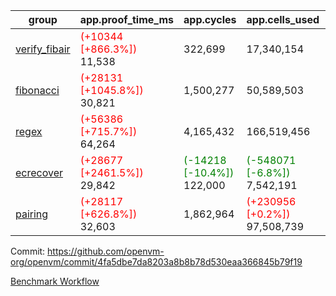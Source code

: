| group | app.proof_time_ms | app.cycles | app.cells_used | leaf.proof_time_ms | leaf.cycles | leaf.cells_used |
| -- | -- | -- | -- | -- | -- | -- |
| [verify_fibair](https://github.com/openvm-org/openvm/blob/benchmark-results/benchmarks-pr/1734/verify_fibair-4fa5dbe7da8203a8b8b78d530eaa366845b79f19.md) |<span style='color: red'>(+10344 [+866.3%])</span> 11,538 |  322,699 |  17,340,154 |- | - | - |
| [fibonacci](https://github.com/openvm-org/openvm/blob/benchmark-results/benchmarks-pr/1734/fibonacci-4fa5dbe7da8203a8b8b78d530eaa366845b79f19.md) |<span style='color: red'>(+28131 [+1045.8%])</span> 30,821 |  1,500,277 |  50,589,503 |- | - | - |
| [regex](https://github.com/openvm-org/openvm/blob/benchmark-results/benchmarks-pr/1734/regex-4fa5dbe7da8203a8b8b78d530eaa366845b79f19.md) |<span style='color: red'>(+56386 [+715.7%])</span> 64,264 |  4,165,432 |  166,519,456 |- | - | - |
| [ecrecover](https://github.com/openvm-org/openvm/blob/benchmark-results/benchmarks-pr/1734/ecrecover-4fa5dbe7da8203a8b8b78d530eaa366845b79f19.md) |<span style='color: red'>(+28677 [+2461.5%])</span> 29,842 | <span style='color: green'>(-14218 [-10.4%])</span> 122,000 | <span style='color: green'>(-548071 [-6.8%])</span> 7,542,191 |- | - | - |
| [pairing](https://github.com/openvm-org/openvm/blob/benchmark-results/benchmarks-pr/1734/pairing-4fa5dbe7da8203a8b8b78d530eaa366845b79f19.md) |<span style='color: red'>(+28117 [+626.8%])</span> 32,603 |  1,862,964 | <span style='color: red'>(+230956 [+0.2%])</span> 97,508,739 |- | - | - |


Commit: https://github.com/openvm-org/openvm/commit/4fa5dbe7da8203a8b8b78d530eaa366845b79f19

[Benchmark Workflow](https://github.com/openvm-org/openvm/actions/runs/15713386572)

